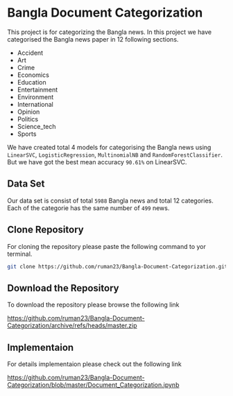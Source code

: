 # Bangla Document Categorization

This project is for categorizing the Bangla news. In this project we have categorised the Bangla news paper in 12 following sections. 

- Accident        
- Art              
- Crime           
- Economics        
- Education       
- Entertainment    
- Environment      
- International   
- Opinion         
- Politics         
- Science_tech    
- Sports          

We have created total 4 models for categorising the Bangla news using `LinearSVC`, `LogisticRegression`, `MultinomialNB` and `RandomForestClassifier`. But we have got the best mean accuracy `90.61%` on LinearSVC.

## Data Set
Our data set is consist of total `5988` Bangla news and total 12 categories. 
Each of the categorie has the same number of `499` news. 

## Clone Repository

For cloning the repository please paste the following command to yor terminal.
```bash
git clone https://github.com/ruman23/Bangla-Document-Categorization.git
```

## Download the Repository

To download the repository please browse the following link

https://github.com/ruman23/Bangla-Document-Categorization/archive/refs/heads/master.zip

## Implementaion 

For details implementaion please check out the following link

https://github.com/ruman23/Bangla-Document-Categorization/blob/master/Document_Categorization.ipynb
